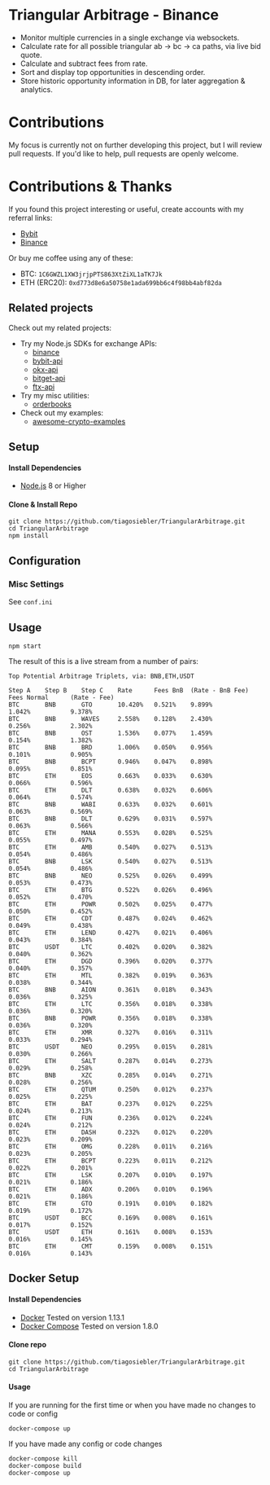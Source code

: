 <!-- [![Build Status](https://travis-ci.org/tiagosiebler/TriangularArbitrage.svg?branch=master)](https://travis-ci.org/tiagosiebler/TriangularArbitrage) -->

# Triangular Arbitrage - Binance

- Monitor multiple currencies in a single exchange via websockets.
- Calculate rate for all possible triangular ab -> bc -> ca paths, via live bid quote.
- Calculate and subtract fees from rate.
- Sort and display top opportunities in descending order.
- Store historic opportunity information in DB, for later aggregation & analytics.

# Contributions
My focus is currently not on further developing this project, but I will review pull requests. If you'd like to help, pull requests are openly welcome.

# Contributions & Thanks
If you found this project interesting or useful, create accounts with my referral links:
- [Bybit](https://www.bybit.com/en-US/register?affiliate_id=9410&language=en-US&group_id=0&group_type=1)
- [Binance](https://www.binance.com/en/register?ref=20983262)

Or buy me coffee using any of these:
- BTC: `1C6GWZL1XW3jrjpPTS863XtZiXL1aTK7Jk`
- ETH (ERC20): `0xd773d8e6a50758e1ada699bb6c4f98bb4abf82da`

## Related projects

Check out my related projects:

- Try my Node.js SDKs for exchange APIs:
  - [binance](https://www.npmjs.com/package/binance)
  - [bybit-api](https://www.npmjs.com/package/bybit-api)
  - [okx-api](https://www.npmjs.com/package/okx-api)
  - [bitget-api](https://www.npmjs.com/package/bitget-api)
  - [ftx-api](https://www.npmjs.com/package/ftx-api)
- Try my misc utilities:
  - [orderbooks](https://www.npmjs.com/package/orderbooks)
- Check out my examples:
  - [awesome-crypto-examples](https://github.com/tiagosiebler/awesome-crypto-examples)

## Setup

#### Install Dependencies
- [Node.js](https://nodejs.org/) 8 or Higher

#### Clone & Install Repo

```
git clone https://github.com/tiagosiebler/TriangularArbitrage.git
cd TriangularArbitrage
npm install
```

## Configuration

### Misc Settings

See `conf.ini`

## Usage
```
npm start
```

The result of this is a live stream from a number of pairs:
```
Top Potential Arbitrage Triplets, via: BNB,ETH,USDT

Step A    Step B    Step C    Rate      Fees BnB  (Rate - BnB Fee)    Fees Normal      (Rate - Fee)
BTC       BNB       GTO       10.420%   0.521%    9.899%              1.042%           9.378%
BTC       BNB       WAVES     2.558%    0.128%    2.430%              0.256%           2.302%
BTC       BNB       OST       1.536%    0.077%    1.459%              0.154%           1.382%
BTC       BNB       BRD       1.006%    0.050%    0.956%              0.101%           0.905%
BTC       BNB       BCPT      0.946%    0.047%    0.898%              0.095%           0.851%
BTC       ETH       EOS       0.663%    0.033%    0.630%              0.066%           0.596%
BTC       ETH       DLT       0.638%    0.032%    0.606%              0.064%           0.574%
BTC       BNB       WABI      0.633%    0.032%    0.601%              0.063%           0.569%
BTC       BNB       DLT       0.629%    0.031%    0.597%              0.063%           0.566%
BTC       ETH       MANA      0.553%    0.028%    0.525%              0.055%           0.497%
BTC       ETH       AMB       0.540%    0.027%    0.513%              0.054%           0.486%
BTC       BNB       LSK       0.540%    0.027%    0.513%              0.054%           0.486%
BTC       BNB       NEO       0.525%    0.026%    0.499%              0.053%           0.473%
BTC       ETH       BTG       0.522%    0.026%    0.496%              0.052%           0.470%
BTC       ETH       POWR      0.502%    0.025%    0.477%              0.050%           0.452%
BTC       ETH       CDT       0.487%    0.024%    0.462%              0.049%           0.438%
BTC       ETH       LEND      0.427%    0.021%    0.406%              0.043%           0.384%
BTC       USDT      LTC       0.402%    0.020%    0.382%              0.040%           0.362%
BTC       ETH       DGD       0.396%    0.020%    0.377%              0.040%           0.357%
BTC       ETH       MTL       0.382%    0.019%    0.363%              0.038%           0.344%
BTC       BNB       AION      0.361%    0.018%    0.343%              0.036%           0.325%
BTC       ETH       LTC       0.356%    0.018%    0.338%              0.036%           0.320%
BTC       BNB       POWR      0.356%    0.018%    0.338%              0.036%           0.320%
BTC       ETH       XMR       0.327%    0.016%    0.311%              0.033%           0.294%
BTC       USDT      NEO       0.295%    0.015%    0.281%              0.030%           0.266%
BTC       ETH       SALT      0.287%    0.014%    0.273%              0.029%           0.258%
BTC       BNB       XZC       0.285%    0.014%    0.271%              0.028%           0.256%
BTC       ETH       QTUM      0.250%    0.012%    0.237%              0.025%           0.225%
BTC       ETH       BAT       0.237%    0.012%    0.225%              0.024%           0.213%
BTC       ETH       FUN       0.236%    0.012%    0.224%              0.024%           0.212%
BTC       ETH       DASH      0.232%    0.012%    0.220%              0.023%           0.209%
BTC       ETH       OMG       0.228%    0.011%    0.216%              0.023%           0.205%
BTC       ETH       BCPT      0.223%    0.011%    0.212%              0.022%           0.201%
BTC       ETH       LSK       0.207%    0.010%    0.197%              0.021%           0.186%
BTC       ETH       ADX       0.206%    0.010%    0.196%              0.021%           0.186%
BTC       ETH       GTO       0.191%    0.010%    0.182%              0.019%           0.172%
BTC       USDT      BCC       0.169%    0.008%    0.161%              0.017%           0.152%
BTC       USDT      ETH       0.161%    0.008%    0.153%              0.016%           0.145%
BTC       ETH       CMT       0.159%    0.008%    0.151%              0.016%           0.143%
```

## Docker Setup

#### Install Dependencies

- [Docker](https://www.docker.com/community-edition#/download) Tested on version 1.13.1
- [Docker Compose](https://docs.docker.com/compose/install/) Tested on version 1.8.0

#### Clone repo
```
git clone https://github.com/tiagosiebler/TriangularArbitrage.git
cd TriangularArbitrage
```

#### Usage
If you are running for the first time or when you have made no changes to code or config
```
docker-compose up
```

If you have made any config or code changes
```
docker-compose kill
docker-compose build
docker-compose up
```
